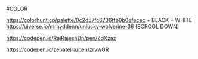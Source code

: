 #COLOR

https://colorhunt.co/palette/0c2d57fc6736ffb0b0efecec  + BLACK + WHITE
https://uiverse.io/mrhyddenn/unlucky-wolverine-36 (SCROOL DOWN)

https://codepen.io/RajRajeshDn/pen/ZdXzaz

https://codepen.io/zebateira/pen/zrvwGR